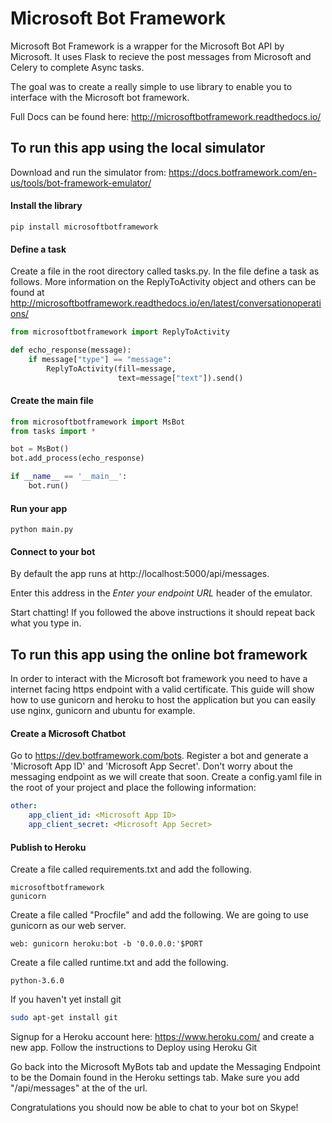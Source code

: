 # Microsoft Bot Framework
Microsoft Bot Framework is a wrapper for the Microsoft Bot API by Microsoft. It uses Flask to recieve the post messages from Microsoft and Celery to complete Async tasks.

The goal was to create a really simple to use library to enable you to interface with the Microsoft bot framework.

Full Docs can be found here: http://microsoftbotframework.readthedocs.io/

## To run this app using the local simulator

Download and run the simulator from: https://docs.botframework.com/en-us/tools/bot-framework-emulator/

#### Install the library
```
pip install microsoftbotframework
```
#### Define a task
Create a file in the root directory called tasks.py. In the file define a task as follows.
More information on the ReplyToActivity object and others can be found at http://microsoftbotframework.readthedocs.io/en/latest/conversationoperations/
``` python
from microsoftbotframework import ReplyToActivity

def echo_response(message):
    if message["type"] == "message":
        ReplyToActivity(fill=message,
                        text=message["text"]).send()
```

#### Create the main file
``` python
from microsoftbotframework import MsBot
from tasks import *

bot = MsBot()
bot.add_process(echo_response)

if __name__ == '__main__':
    bot.run()
```

#### Run your app
```
python main.py
```

#### Connect to your bot
By default the app runs at http://localhost:5000/api/messages.

Enter this address in the *Enter your endpoint URL* header of the emulator.

Start chatting! If you followed the above instructions it should repeat back what you type in.

## To run this app using the online bot framework
In order to interact with the Microsoft bot framework you need to have a internet facing https endpoint with a valid certificate. This guide will show how to use gunicorn and heroku to host the application but you can easily use nginx, gunicorn and ubuntu for example.

#### Create a Microsoft Chatbot
Go to https://dev.botframework.com/bots. Register a bot and generate a 'Microsoft App ID' and 'Microsoft App Secret'. Don't worry about the messaging endpoint as we will create that soon. Create a config.yaml file in the root of your project and place the following information:
```yaml
other:
    app_client_id: <Microsoft App ID>
    app_client_secret: <Microsoft App Secret>
```
#### Publish to Heroku
Create a file called requirements.txt and add the following.
```
microsoftbotframework
gunicorn
```

Create a file called "Procfile" and add the following. We are going to use gunicorn as our web server.
```
web: gunicorn heroku:bot -b '0.0.0.0:'$PORT
```

Create a file called runtime.txt and add the following.
```
python-3.6.0
```

If you haven't yet install git
``` sh
sudo apt-get install git
```

Signup for a Heroku account here: https://www.heroku.com/ and create a new app. Follow the instructions to Deploy using Heroku Git

Go back into the Microsoft MyBots tab and update the Messaging Endpoint to be the Domain found in the Heroku settings tab. Make sure you add "/api/messages" at the of the url.

Congratulations you should now be able to chat to your bot on Skype!
